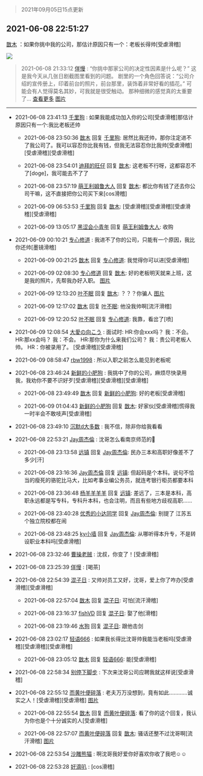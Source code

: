 > 2021年09月05日15点更新
<link rel="stylesheet" href="https://cdn.jsdelivr.net/gh/taotie6/sampleJSON@main/css/photo_show.css">


 ## 2021-06-08 22:51:27 

 [㪚木](https://www.coolapk.com/feed/27585547?shareKey=ZjI4MzA0YjI3NzNlNjEzMTc4MTA~) ：如果你挑中我的公司，那估计原因只有一个：老板长得帅[受虐滑稽] 

<div class="album">
<img class="img-item" src="http://image.coolapk.com/feed/2019/0707/23/1081091_a3c04350_1648_5826@400x225.gif" />
</div>

> 2021-06-08 21:33:12 
> [佯慢](https://www.coolapk.com/feed/27583505?shareKey=ZTI3YjZlNDYzZjZjNjEzMTc4MTA~) : “你挑中那家公司的决定性因素是什么呢？”  这是我今天从几张日剧截图里看到的问题。  剧里的一个角色回答说：“公司介绍的宣传册上，印着前台的照片，前台那里，装饰着非常好看的插花。”  可能会有人觉得莫名其妙，可我就是很受触动。  那种细微的感觉真的太重要了... <a href="">查看更多</a> 
[图片]()

 ------- 

- 2021-06-08 23:41:13 [千里狗](uid=2616721) : 如果我能成功加入你的公司[受虐滑稽]那估计原因只有一个:我比老板还帅 

    - 2021-06-08 23:50:36 [㪚木](uid=1081091) 回复 [千里狗](uid=2616721): 居然比我还帅，那你注定进不了我公司了。我可以容忍你比我有钱，但我无法容忍你比我帅[受虐滑稽][受虐滑稽][受虐滑稽] 

    - 2021-06-08 23:54:01 [迪拜的旺仔](uid=4104505) 回复 [㪚木](uid=1081091): 这老板不行呀，这都容忍不了[doge]，我可能去不了了 

    - 2021-06-08 23:57:19 [萌王利姆鲁大人](uid=4048495) 回复 [㪚木](uid=1081091): 都比你有钱了还去你公司干嘛，这不直接把你公司买下来[cos滑稽] 

    - 2021-06-09 06:53:53 [千里狗](uid=2616721) 回复 [㪚木](uid=1081091): [受虐滑稽][受虐滑稽][受虐滑稽][受虐滑稽] 

    - 2021-06-09 13:05:17 [黑涩会小青年](uid=941842) 回复 [萌王利姆鲁大人](uid=4048495): 收购 

- 2021-06-09 00:10:21 [专心修道](uid=3218687) : 我进不了你的公司，只能有一个原因，我比你还帅[墨镜滑稽] 

    - 2021-06-09 00:21:25 [㪚木](uid=1081091) 回复 [专心修道](uid=3218687): 我觉得你可以进[受虐滑稽] 

    - 2021-06-09 02:08:30 [专心修道](uid=3218687) 回复 [㪚木](uid=1081091): 好的老板明天就来上班，这是我的照片，先帮我办好入职。 [图片](http://image.coolapk.com/feed/2021/0609/02/3218687_841a5192_5709_1696@367x459.jpeg)

    - 2021-06-09 12:13:20 [叶不眠](uid=1910619) 回复 [㪚木](uid=1081091): ？？？你骗人 [图片](http://image.coolapk.com/feed/2021/0609/12/1910619_fff8d3d8_1998_7339@1080x2340.png)

    - 2021-06-09 12:17:02 [㪚木](uid=1081091) 回复 [叶不眠](uid=1910619): 他没我帅啊[流汗滑稽] 

    - 2021-06-09 12:20:52 [叶不眠](uid=1910619) 回复 [专心修道](uid=3218687): 我靠，看岔了[喷] 

- 2021-06-09 12:08:54 [大愛の向こう](uid=612744) : 面试时:
HR:你会xxx吗？
我：不会。
HR:那xx会吗？
我：不会。
HR:那你为什么来我们公司？
我：贵公司老板人帅。
HR：你被录用了。
[受虐滑稽][受虐滑稽] 

- 2021-06-09 08:58:47 [rbw1998](uid=602980) : 所以入职之前怎么能见到老板呢 

- 2021-06-08 23:46:24 [新鲜的小肥狗](uid=2708557) : 我挑中了你的公司，麻烦尽快录用我，我劝你不要不识好歹[受虐滑稽][受虐滑稽][受虐滑稽] 

    - 2021-06-08 23:49:49 [㪚木](uid=1081091) 回复 [新鲜的小肥狗](uid=2708557): 好的老板[受虐滑稽] 

    - 2021-06-09 01:04:43 [新鲜的小肥狗](uid=2708557) 回复 [㪚木](uid=1081091): 好家伙[受虐滑稽]慌得我一时半会不敢吱声[受虐滑稽] 

- 2021-06-08 23:49:10 [沉默d大多数](uid=3441191) : 我不信，除非你给我看看 

- 2021-06-08 22:53:21 [Jay周杰倫](uid=1010273) : 沈哥怎么看南京师范的🍉 

    - 2021-06-08 23:13:58 [远镇](uid=1471248) 回复 [Jay周杰倫](uid=1010273): 民办三本和高职好像差不了多少[汗] 

    - 2021-06-08 23:16:36 [Jay周杰倫](uid=1010273) 回复 [远镇](uid=1471248): 但起码是个本科。说句不恰当的瘦死的骆驼比马大，比如考事业编公务员，就连考银行柜员都要本科 

    - 2021-06-08 23:36:48 [杨羊羊羊羊](uid=2075404) 回复 [远镇](uid=1471248): 差远了，三本是本科，高职永远都是写专科，专科升本科，也会注明，而且有些地方歧视高职…… 

    - 2021-06-08 23:40:28 [优秀的小达同学](uid=3114536) 回复 [Jay周杰倫](uid=1010273): 别提了 江苏五个独立院校都在闹 

    - 2021-06-08 23:48:25 [ky小墙](uid=3459799) 回复 [Jay周杰倫](uid=1010273): 从哪听得本升专，不是转设职业本科吗[受虐滑稽] 

- 2021-06-08 23:32:46 [曹操老贼](uid=2130194) : 沈叔，你变了！[受虐滑稽] 

- 2021-06-08 23:25:39 [佯慢](uid=888105) : [喝茶] 

- 2021-06-08 22:54:39 [混子日](uid=1878276) : 又帅对员工又好，沈哥，爱上你了咋办[受虐滑稽][受虐滑稽] 

    - 2021-06-08 22:57:04 [㪚木](uid=1081091) 回复 [混子日](uid=1878276): 可怕[流汗滑稽] 

    - 2021-06-08 23:16:37 [fishVD](uid=1305847) 回复 [混子日](uid=1878276): 娶了他[滑稽] 

    - 2021-06-08 23:19:46 [水狗](uid=1827990) 回复 [混子日](uid=1878276): 跟他击剑 

- 2021-06-08 23:02:17 [轻语666](uid=4120830) : 如果我长得比沈哥帅我能当老板吗[受虐滑稽][受虐滑稽][受虐滑稽] 

    - 2021-06-08 23:05:12 [㪚木](uid=1081091) 回复 [轻语666](uid=4120830): 能[受虐滑稽] 

- 2021-06-08 22:58:34 [别停下脚步](uid=1584561) : 下次来沈哥公司应聘我就这样说[受虐滑稽] 

- 2021-06-08 22:55:12 [而黄叶便碎落](uid=2845514) : 老夫万万没想到，竟有如此…………诚实之人！[受虐滑稽][受虐滑稽] [图片](http://image.coolapk.com/feed/2021/0608/22/2845514_4110_5409@155x156.gif)

    - 2021-06-08 22:55:54 [㪚木](uid=1081091) 回复 [而黄叶便碎落](uid=2845514): 看了你的这个回复，我认为你也是个十分诚实的人[受虐滑稽] 

    - 2021-06-08 22:57:07 [而黄叶便碎落](uid=2845514) 回复 [㪚木](uid=1081091): 骚话还整不过沈哥啊[流汗滑稽] [图片](http://image.coolapk.com/feed/2021/0608/22/2845514_4226_5248@580x321.jpg)

- 2021-06-08 22:53:54 [沙雕熊猫](uid=1850323) : 啊沈哥我好爱你好喜欢你收了我吧☺☺ 

- 2021-06-08 22:53:28 [好滴叭](uid=5526219) : [cos滑稽] 

